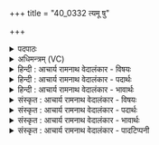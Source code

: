 +++
title = "40_0332 त्यमू षु"

+++
<details><summary>पदपाठः</summary>

त्य꣢म्। उ꣣। सु꣢। वा꣣जि꣡न꣢म्। दे꣣व꣡जू꣢तम्। दे꣣व꣢। जू꣣तम्। सहोवा꣡न꣢म्। त꣣रुता꣡र꣢म्। र꣡था꣢꣯नाम्। अ꣡रि꣢꣯ष्टनेमिम्। अ꣡रि꣢꣯ष्ट। ने꣣मिम्। पृतना꣡ज꣢म्। आ꣣शु꣢म्। स्व꣣स्त꣡ये꣢। सु꣣। अस्त꣡ये꣢। ता꣡र्क्ष्य꣢꣯म्। इ꣣ह꣢। हु꣣वेम। ३३२।
</details>

<details><summary>अधिमन्त्रम् (VC)</summary>

- इन्द्रः
- अरिष्टनेमिस्तार्क्ष्यः
- त्रिष्टुप्
- धैवतः
- ऐन्द्रं काण्डम्
</details>

<details><summary>हिन्दी : आचार्य रामनाथ वेदालंकार - विषयः</summary>

प्रथम मन्त्र में परमात्मा की स्तुति, सेनापतित्व और शिल्प विषय का वर्णन है।
</details>

<details><summary>हिन्दी : आचार्य रामनाथ वेदालंकार - पदार्थः</summary>

पदार्थान्वय -  प्रथम—परमात्मा के पक्ष में। हम (त्यम् उ) उस (वाजिनम्) सब अन्नों वा धनों के स्वामी, (देवजूतम्) विद्वान् योगीजनों को प्राप्त अथवा प्रकाशक सूर्य, चाँद आदि तथा मन, चक्षु, श्रोत्र आदि में व्याप्त, (सहोवानम्) साहसी, बलवान् (रथानाम्) शरीररूप रथों के अथवा गतिशील पृथिवी, सूर्य, चन्द्र आदि लोकों के (तरुतारम्) चलानेवाले, (अरिष्टनेमिम्) अप्रतिहत दण्डशक्तिवाले, (पृतनाजम्) काम, क्रोध आदि की सेनाओं को परे फेंकने वा जीतनेवाले और सत्य, दया, उदारता आदि सद्गुणों की सेनाओं को प्राप्त करानेवाले, (आशुम्) शीघ्रकारी (तार्क्ष्यम्) विस्तीर्ण जगत् में निवास करनेवाले, सकलभुवनव्यापी, प्राप्तव्य परमात्मा को (इह) अपने इस जीवन में (स्वस्तये) कल्याण के लिए (सु हुवेम) भली-भाँति पुकारें ॥ द्वितीय—सेनापति के पक्ष में। हम (त्यम् उ) उस (वाजिनम्) अन्न आदि सात्त्विक आहार करनेवाले, बलवान्, संग्रामकारी, (देवजूतम्) राजा द्वारा युद्धार्थ प्रेरित, (सहोवानम्) क्षात्र-तेज से युक्त, (रथानाम्) युद्ध के विमानों को (तरुतारम्) उड़ानेवाले, (अरिष्टनेमिम्) अक्षत रथचक्रवाले, (पृतनाजम्) संग्राम में अपनी सेनाओं को भेजनेवाले, तथा शत्रु-सेनाओं को उखाड़ फेंकनेवाले, (आशुम्) शीघ्रकारी, आलस्यरहित (तार्क्ष्यम्) गरुड़ के समान आक्रमण करनेवाले अथवा वायु के समान स्वपक्ष को जीवन देनेवाले तथा परपक्ष का भञ्जन करनेवाले सेनापति को (इह) इस संग्रामकाल में (स्वस्तये) राष्ट्र के उत्तम अस्तित्व के लिए (सु हुवेम) भली-भाँति पुकारें अथवा उत्साहित करें ॥ तृतीय—वायु और विद्युत् के पक्ष में। हम (त्यम् उ) उस (वाजिनम्) अतिशय वेगवान्, (देवजूतम्) शिल्पविद्या के वेत्ता कुशल शिल्पियों द्वारा यान आदियों में प्रेरित, (सहोवानम्) अतिशय बलयुक्त, (रथानाम्) समुद्र, पृथिवी और अन्तरिक्ष में चलनेवाले वायु-यानों वा विद्युद्-यानों के (तरुतारम्) तराने या उड़ाने में साधनभूत, (पृतनाजम्) सांग्रामिक सेनाओं को देशान्तर में पहुँचाने में निमित्तभूत अथवा संग्राम को जीतने में साधनभूत, (आशुम्) यानों की तेज गति में निमित्तभूत, (तार्क्ष्यम्) अन्तरिक्षशायी वायु वा विद्युत् रूप अग्नि को (इह) इस शिल्पयज्ञ में (स्वस्तये) सुख के लिए (हुवेम) यान आदियों में प्रयुक्त करें ॥१॥ इस मन्त्र में श्लेषालङ्कार है। ‘तरु, तारं’ में छेकानुप्रास और वकार, रेफ आदि की आवृत्ति में वृत्त्यनुप्रास है ॥१॥
</details>

<details><summary>हिन्दी : आचार्य रामनाथ वेदालंकार - भावार्थः</summary>

भावार्थ -  सब मनुष्यों को चाहिए कि उपासना-यज्ञ में सकलजगद्व्यापी परमेश्वर का, राष्ट्रयज्ञ में गरुड़ के समान परपक्षाक्रान्ता सेनापति का और शिल्पयज्ञ में कलाकौशल के साधक वायु वा विद्युत् का ग्रहण और उपयोग करें ॥१॥
</details>

<details><summary>संस्कृत : आचार्य रामनाथ वेदालंकार - विषयः</summary>

अथ परमात्मस्तुतिसैनापत्यशिल्पविषयमाह।
</details>

<details><summary>संस्कृत : आचार्य रामनाथ वेदालंकार - पदार्थः</summary>

पदार्थान्वय -  प्रथमः—परमात्मपरः। वयम् (त्यम् उ) तम् (वाजिनम्) सर्वेषामन्नानां धनानां वा स्वामिनम्, (देवजूतम्२) देवैर्विद्वद्भिः योगिभिः जूतं प्राप्तम्, यद्वा देवान् प्रकाशकान् सूर्यचन्द्रादीन् मनश्चक्षुःश्रोत्रादीन् वा जूतं गतम्, (सहोवानम्) सहस्वन्तम् बलवन्तमित्यर्थः। सहस् शब्दात् ‘छन्दसीवनिपौ च वक्तव्यौ’। अ० ५।२।१०९ वा० इत्यनेन मत्वर्थीयो वनिप्। (रथानाम्) शरीररथानाम् यद्वा रंहणशीलानां पृथिवीसूर्यचन्द्रादीनां लोकानाम्। रथो रंहतेर्गतिकर्मणः। निरु० ८।११। (तरुतारम्३) गमयितारम्। तॄ प्लवनसंतरणयोः। ‘ग्रसितस्कभित०’ अ० ७।२।३४ इति उडागमो निपात्यते। (अरिष्टनेमिम्) अप्रतिहतदण्डम्। नेमिरिति वज्रनाम। निघं० २।२०। (पृतनाजम्)४ पृतनानां कामक्रोधादिसेनानाम् अजितारं प्रक्षेप्तारं जेतारं वा, यद्वा पृतनाः सत्यदयादाक्षिण्यादिसद्गुणानां सेनाः अजति प्रापयतीति तम् (आशुम्) शीघ्रकारिणम् (तार्क्ष्यम्) सकलभुवनव्यापिनम् अभिगमनीयं वा परमात्मानम्। तीर्णे विस्तीर्णे जगति क्षियति निवसतीति तार्क्ष्यः। यद्वा गत्यर्थात् तृक्षतेर्ण्यति तार्क्ष्यः, अभिगमनीयः परमात्मा। (इह) अस्माकम् अस्मिन् जीवने। संहितायां ‘निपातस्य च’ इति दीर्घः। (स्वस्तये) कल्याणार्थम् (सु हुवेम) सम्यग् आह्वयेम। तमूषु इत्यत्र ‘इकः सुञि’ अ० ६।३।१३४ इति दीर्घः। ‘सुञः अ० ८।३।१०७’ इति षत्वम् ॥ अथ द्वितीयः—सेनापतिपरः। वयम् (त्यम् उ) तम् (वाजिनम्) अन्नादिसात्त्विकाहारम्, बलवन्तम्, संग्रामकारिणं वा, (देवजूतम्) देवेन राज्ञा जूतं युद्धार्थं प्रेरितम्, (सहोवानम्) सहः शत्रुपराजयशीलं क्षात्रं तेजः तद्वन्तम्, (रथानाम्) युद्धे उपयुज्यमानानां विमानानाम् (तरुतारम्) प्लवयितारम्, (अरिष्टनेमिम्) अक्षतरथचक्रम्, (पृतनाजम्) संग्रामे स्वसेनानाम् प्रेरकम्, शत्रुसेनानां प्रक्षेप्तारं वा, (आशुम्) क्षिप्रकारिणम्, न त्वलसम्, (तार्क्ष्यम्) गरुडपक्षिवदाक्रान्तारम्, वायुवत् स्वपक्षीयाणां जीवनदायिनम् परपक्षीयाणां भञ्जकं वा सेनापतिम् (इह) अस्मिन् संग्रामकाले (स्वस्तये) राष्ट्रस्य पूजितास्तित्वाय। स्वस्तीत्यविनाशिनाम। अस्तिरभिपूजितः स्वस्तीति। निरु० ३।२०। (सु हुवेम) सम्यगाह्वयेम, सम्यगुत्साहयेम वा ॥ अथ तृतीयः—वायुविद्युत्परः। वयम् (त्यम् उ) तम् (वाजिनम्) तीव्रवेगम्, (देवजूतम्) देवैः शिल्पविद्यावेत्तृभिः कुशलैः शिल्पिभिः यानादिषु प्रेरितम्, (सहोवानम्) अतिशयबलयुक्तम्, (रथानाम्) समुद्रपृथिव्यन्तरिक्षयायिनां वायुरथानां विद्युद्यानानां वा (तरुतारम्) तरणसाधनभूतं प्लवनसाधनभूतं वा, (पृतनाजम्) सांग्रामिकसेनानां देशान्तरप्रापणे निमित्तभूतम्, संग्रामजयसाधनभूतं वा। पृतना इति संग्रामनाम। निघं० २।१७। सेनार्थे तु प्रसिद्धमेव। (आशुम्) यानानां क्षिप्रगमनहेतुभूतम् (तार्क्ष्यम्) अन्तरिक्षशायिनं वायुं विद्युदग्निं वा (इह) अस्मिन् शिल्पयज्ञे (स्वस्तये) सुखाय (हुवेम) यानादिषु प्रयुञ्जीमहि ॥१॥ यास्काचार्य इमामृचमेवं व्याचष्टे—तार्क्ष्यस्त्वष्ट्रा व्याख्यातः। तीर्णे अन्तरिक्षे क्षियति, तूर्णमर्थं रक्षति अश्नोतेर्वा। तं भृशमन्नवन्तम्। जूतिर्गतिः प्रीतिर्वा। देवजूतं देवगतं देवप्रीतं वा। सहस्वन्तम्। तारयितारं रथानाम्। अरिष्टनेमिम् पृतनाजितम्, आशुं स्वस्तये तार्क्ष्यमिह ह्वयेमेति कमन्यं मध्यमादेवमवक्ष्यत्—इति। निरु० १०।२७ ॥ अत्र श्लेषालङ्कारः। ‘तरु-तारं’ इत्यत्र छेकानुप्रासः। वकाररेफाद्यावृत्तौ च वृत्त्यनुप्रासः ॥१॥
</details>

<details><summary>संस्कृत : आचार्य रामनाथ वेदालंकार - भावार्थः</summary>

भावार्थ -  सर्वैर्जनैरुपासनायज्ञे सकलजगद्व्यापी तार्क्ष्यः परमेश्वरो, राष्ट्रयज्ञे गरुडवत् परपक्षाक्रान्ता सेनापतिः, शिल्पयज्ञे च कलाकौशलसाधको वायुर्विद्युदग्निर्वा ग्राह्य उपयोक्तव्यश्च ॥१॥
</details>

<details><summary>संस्कृत : आचार्य रामनाथ वेदालंकार - पादटिप्पनी</summary>

टिप्पनी -   १. ऋ० १०।१७८।१ ‘सहावानं’ इति पाठः। अथ० ७।८५।१, ऋषिः अथर्वा, ‘पृतनाजि’ इति पाठः। २. देवजूतम्। देवैर्मरुदादिभिरनुगतम्—इति वि०। देवैः स्तोतृभिः प्रेरितम्—इति भ०। देवैः सोमाहरणाय प्रेरितम्। जु इति गत्यर्थः सौत्रो धातुः, अस्मात् क्तः, पूर्वपदप्रकृतिस्वरत्वम्। यद्वा देवैः प्रीयमाणं तर्प्यमाणम्—इति सा०। ३. तरुतारम् हन्तारम् रथानां शत्रूणां स्वभूतानाम्—इति वि०। हिंसितारं रथानां प्रतिरथानाम्। अथवा रथानां गन्तॄणां तरुतारं गन्तृतमम्। तरतिर्गतिकर्माणि—इति भ०। रथानाम् अन्यदीयानां तरुतारं संग्रामे तारकम्। यद्वा रंहणशीला अमी इमे लोका रथाः, तान् सोमाहरणसमये शीघ्रं तरीतारम्—इति सा०। ४. पृतनाजम्। पृतनेति संग्रामनाम। तस्मादुत्तरस्य जयतेर्ड प्रत्ययः। पृतनाजं संग्रामाणां जेतारमित्यर्थः—इति वि०। पृतनानाम् अजितारम् क्षेप्तारम्। अज गतिक्षेपणयोः—इति भ०। पृतनानां शत्रुसेनानाम् आजितारं प्रगमयितारं जेतारं वा। अज गतिक्षेपणयोः अस्मात् क्विप्—इति सा०।
</details>